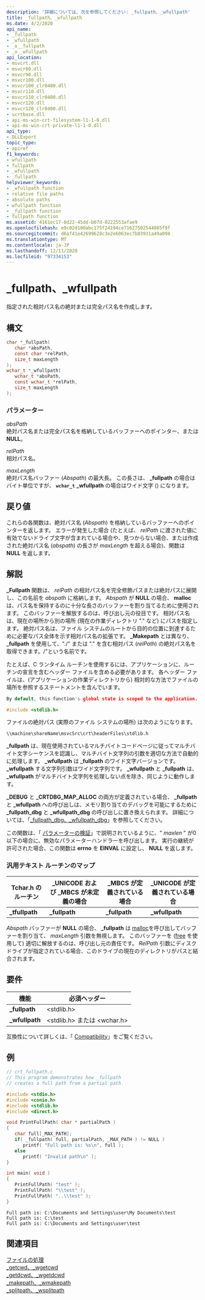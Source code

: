 ```yaml
---
description: '詳細については、次を参照してください: _fullpath、_wfullpath'
title: _fullpath、_wfullpath
ms.date: 4/2/2020
api_name:
- _fullpath
- _wfullpath
- _o__fullpath
- _o__wfullpath
api_location:
- msvcrt.dll
- msvcr80.dll
- msvcr90.dll
- msvcr100.dll
- msvcr100_clr0400.dll
- msvcr110.dll
- msvcr110_clr0400.dll
- msvcr120.dll
- msvcr120_clr0400.dll
- ucrtbase.dll
- api-ms-win-crt-filesystem-l1-1-0.dll
- api-ms-win-crt-private-l1-1-0.dll
api_type:
- DLLExport
topic_type:
- apiref
f1_keywords:
- wfullpath
- fullpath
- _wfullpath
- _fullpath
helpviewer_keywords:
- _wfullpath function
- relative file paths
- absolute paths
- wfullpath function
- _fullpath function
- fullpath function
ms.assetid: 4161ec17-0d22-45dd-b07d-0222553afae9
ms.openlocfilehash: e9c02d100abc175f24194ce71627502544085f9f
ms.sourcegitcommit: d6af41e42699628c3e2e6063ec7b03931a49a098
ms.translationtype: MT
ms.contentlocale: ja-JP
ms.lasthandoff: 12/11/2020
ms.locfileid: "97334153"
---
```

# <a name="_fullpath-_wfullpath"></a>_fullpath、_wfullpath

指定された相対パス名の絶対または完全パス名を作成します。

## <a name="syntax"></a>構文

```C
char *_fullpath(
   char *absPath,
   const char *relPath,
   size_t maxLength
);
wchar_t *_wfullpath(
   wchar_t *absPath,
   const wchar_t *relPath,
   size_t maxLength
);
```

### <a name="parameters"></a>パラメーター

*absPath*<br/>
絶対パス名または完全パス名を格納しているバッファーへのポインター、または **NULL**。

*relPath*<br/>
相対パス名。

*maxLength*<br/>
絶対パス名バッファー (*Abspath*) の最大長。 この長さは、 **_fullpath** の場合はバイト単位ですが、 **`wchar_t`** **_wfullpath** の場合はワイド文字 () になります。

## <a name="return-value"></a>戻り値

これらの各関数は、絶対パス名 (*Abspath*) を格納しているバッファーへのポインターを返します。 エラーが発生した場合 (たとえば、 *relPath* に渡された値に有効でないドライブ文字が含まれている場合や、見つからない場合、または作成された絶対パス名 (*abspath*) の長さが *maxLength* を超える場合)、関数は **NULL** を返します。

## <a name="remarks"></a>解説

**_Fullpath** 関数は、 *relPath* の相対パス名を完全修飾パスまたは絶対パスに展開し、この名前を *abspath* に格納します。 *Abspath* が **NULL** の場合、 **malloc** は、パス名を保持するのに十分な長さのバッファーを割り当てるために使用されます。 このバッファーを解放するのは、呼び出し元の役目です。 相対パス名は、現在の場所から別の場所 (現在の作業ディレクトリ "." など) にパスを指定します。 絶対パス名は、ファイル システムのルートから目的の位置に到達するために必要なパス全体を示す相対パス名の拡張です。 **_Makepath** とは異なり、 **_fullpath** を使用して、"./" または "." を含む相対パス (*relPath*) の絶対パス名を取得できます。/"という名前です。

たとえば、C ランタイム ルーチンを使用するには、アプリケーションに、ルーチンの宣言を含むヘッダー ファイルを含める必要があります。 各ヘッダー ファイルは、(アプリケーションの作業ディレクトリから) 相対的な方法でファイルの場所を参照するステートメントを含んでいます。

```C
By default, this function's global state is scoped to the application. To change this, see [Global state in the CRT](../global-state.md).

#include <stdlib.h>
```

ファイルの絶対パス (実際のファイル システムの場所) は次のようになります。

`\\machine\shareName\msvcSrc\crt\headerFiles\stdlib.h`

**_fullpath** は、現在使用されているマルチバイトコードページに従ってマルチバイト文字シーケンスを認識し、マルチバイト文字列の引数を適切な方法で自動的に処理します。 **_wfullpath** は **_fullpath** のワイド文字バージョンです。 **_wfullpath** する文字列引数はワイド文字列です。 **_wfullpath** と **_fullpath** は、 **_wfullpath** がマルチバイト文字列を処理しない点を除き、同じように動作します。

**_DEBUG** と **_CRTDBG_MAP_ALLOC** の両方が定義されている場合、 **_fullpath** と **_wfullpath** への呼び出しは、メモリ割り当てのデバッグを可能にするために **_fullpath_dbg** と **_wfullpath_dbg** の呼び出しに置き換えられます。 詳細については、「[_fullpath_dbg、_wfullpath_dbg](fullpath-dbg-wfullpath-dbg.md)」を参照してください。

この関数は、「 [パラメーターの検証](../../c-runtime-library/parameter-validation.md)」で説明されているように、" *maxlen* " が0以下の場合に、無効なパラメーターハンドラーを呼び出します。 実行の継続が許可された場合、この関数は **errno** を **EINVAL** に設定し、 **NULL** を返します。

### <a name="generic-text-routine-mappings"></a>汎用テキスト ルーチンのマップ

|Tchar.h のルーチン|_UNICODE および _MBCS が未定義の場合|_MBCS が定義されている場合|_UNICODE が定義されている場合|
|---------------------|--------------------------------------|--------------------|-----------------------|
|**_tfullpath**|**_fullpath**|**_fullpath**|**_wfullpath**|

*Abspath* バッファーが **NULL** の場合、 **_fullpath** は [malloc](malloc.md)を呼び出してバッファーを割り当て、 *maxLength* 引数を無視します。 このバッファーを ([free](free.md) を使用して) 適切に解放するのは、呼び出し元の責任です。 *RelPath* 引数にディスクドライブが指定されている場合、このドライブの現在のディレクトリがパスと結合されます。

## <a name="requirements"></a>要件

|機能|必須ヘッダー|
|--------------|---------------------|
|**_fullpath**|\<stdlib.h>|
|**_wfullpath**|\<stdlib.h> または \<wchar.h>|

互換性について詳しくは、「 [Compatibility](../../c-runtime-library/compatibility.md)」をご覧ください。

## <a name="example"></a>例

```C
// crt_fullpath.c
// This program demonstrates how _fullpath
// creates a full path from a partial path.

#include <stdio.h>
#include <conio.h>
#include <stdlib.h>
#include <direct.h>

void PrintFullPath( char * partialPath )
{
   char full[_MAX_PATH];
   if( _fullpath( full, partialPath, _MAX_PATH ) != NULL )
      printf( "Full path is: %s\n", full );
   else
      printf( "Invalid path\n" );
}

int main( void )
{
   PrintFullPath( "test" );
   PrintFullPath( "\\test" );
   PrintFullPath( "..\\test" );
}
```

```Output
Full path is: C:\Documents and Settings\user\My Documents\test
Full path is: C:\test
Full path is: C:\Documents and Settings\user\test
```

## <a name="see-also"></a>関連項目

[ファイルの処理](../../c-runtime-library/file-handling.md)<br/>
[_getcwd、_wgetcwd](getcwd-wgetcwd.md)<br/>
[_getdcwd、_wgetdcwd](getdcwd-wgetdcwd.md)<br/>
[_makepath、_wmakepath](makepath-wmakepath.md)<br/>
[_splitpath、_wsplitpath](splitpath-wsplitpath.md)<br/>
